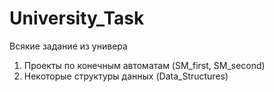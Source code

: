 # University_Task
Всякие задание из универа

1) Проекты по конечным автоматам (SM_first, SM_second)
2) Некоторые структуры данных (Data_Structures)
